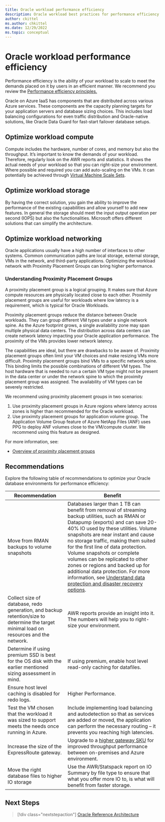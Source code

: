 ```yaml
---
title: Oracle workload performance efficiency
description: Oracle workload best practices for performance efficiency
author: ckittel
ms.author: chkittel
ms.date: 12/29/2022
ms.topic: conceptual
---
```

# Oracle workload performance efficiency

Performance efficiency is the ability of your workload to scale to meet the demands placed on it by users in an efficient manner. We recommend you review the [Performance efficiency principles.](../../../well-architected/scalability/principles.md)

Oracle on Azure IaaS has components that are distributed across various Azure services. These components are the capacity planning targets for your application servers and database sizing choices. This includes load balancing configurations for even traffic distribution and Oracle-native solutions, like Oracle Data Guard for fast-start failover database setups.

## Optimize workload compute

Compute includes the hardware, number of cores, and memory but also the throughput. It’s important to know the demands of your workload. Therefore, regularly look on the AWR reports and statistics. It shows the actual needs of your workload so that you can right-size your environment.  Where possible and required you can add auto-scaling on the VMs. It can potentially be achieved through [Virtual Machine Scale Sets](/azure/virtual-machine-scale-sets/overview).

## Optimize workload storage

By having the correct solution, you gain the ability to improve the performance of the existing capabilities and allow yourself to add new features. In general the storage should meet the input output operation per second (IOPS) but also the functionalities. Microsoft offers different solutions that can simplify the architecture.

## Optimize workload networking

Oracle applications usually have a high number of interfaces to other systems. Common communication paths are local storage, external storage, VMs in the network, and third-party applications. Optimizing the workload network with Proximity Placement Groups can bring higher performance.

### Understanding Proximity Placement Groups

A proximity placement group is a logical grouping. It makes sure that Azure compute resources are physically located close to each other. Proximity placement groups are useful for workloads where low latency is a requirement, which is typical for Oracle Workloads.

Proximity placement groups reduce the distance between Oracle workloads. They can group different VM types under a single network spine. As the Azure footprint grows, a single availability zone may span multiple physical data centers. The distribution across data centers can create network latency impacting your Oracle application performance. The proximity of the VMs provides lower network latency.

The capabilities are ideal, but there are drawbacks to be aware of.
Proximity placement groups often limit your VM choices and make resizing VMs more difficult. Proximity placement groups bind VMs to a specific network spine. This binding limits the possible combinations of different VM types. The host hardware that is needed to run a certain VM type might not be present in the data center or under the network spine to which the proximity placement group was assigned. The availability of VM types can be severely restricted.

We recommend using proximity placement groups in two scenarios:
1. Use proximity placement groups in Azure regions where latency across zones is higher than recommended for the Oracle workload.
1. Use proximity placement groups for application volume group. The Application Volume Group feature of Azure NetApp Files (ANF) uses PPG to deploy ANF volumes close to the VM/compute cluster. We recommend using this feature as designed.

For more information, see:

- [Overview of proximity placement groups](/azure/virtual-machines/co-location)

## Recommendations

Explore the following table of recommendations to optimize your Oracle database environments for performance efficiency:

| Recommendation | Benefit |
| --- | --- |
| Move from RMAN backups to volume snapshots | Databases larger than 1 TB can benefit from removal of streaming backup utilities, such as RMAN or Datapump (exports) and can save 20-40% IO used by these utilities. Volume snapshots are near instant and cause no storage traffic, making them suited for the first line of data protection. Volume snapshots or complete volumes can be replicated to other zones or regions and backed up for additional data protection. For more information, see [Understand data protection and disaster recovery options](/azure/azure-netapp-files/data-protection-disaster-recovery-options).|
| Collect size of database, redo generation, and backup retention/size to determine the target minimal load on resources and the network. | AWR reports provide an insight into it. The numbers will help you to right-size your environment. |
| Determine if using premium SSD is best for the OS disk with the earlier mentioned sizing assessment in mind. | If using premium, enable host level read-only caching for datafiles. |
| Ensure host level caching is disabled for redo logs. | Higher Performance. |
| Test the VM chosen that the workload it was sized to support meets the needs once running in Azure. | Include implementing load balancing and autodetection so that as services are added or moved, the application can perform the necessary routing – it prevents you reaching high latencies. |
| Increase the size of the ExpressRoute gateway. | Upgrade to a [higher gateway SKU](/azure/expressroute/expressroute-about-virtual-network-gateways) for improved throughput performance between on-premises and Azure environment. |
| Move the right database files to higher IO storage | Use the AWR/Statspack report on IO Summary by file type to ensure that what you offer more IO to, is what will benefit from faster storage. |

## Next Steps
>[!div class="nextstepaction"]
>[Oracle Reference Architecture](/azure/virtual-machines/workloads/oracle/oracle-reference-architecture)
